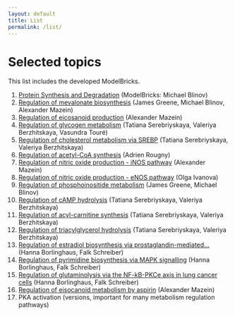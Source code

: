 ```yaml
---
layout: default
title: List
permalink: /list/
---
```


# Selected topics

This list includes the developed ModelBricks. 

1. <a href="ProteinSynthesisDegradation">Protein Synthesis and Degradation</a> (ModelBricks: Michael Blinov)
1. <a href="/mevalonate/">Regulation of mevalonate biosynthesis</a> (James Greene, Michael Blinov, Alexander Mazein)
1. <a href="/eicosanoids/">Regulation of eicosanoid production</a> (Alexander Mazein)
1. <a href="/glycogen/">Regulation of glycogen metabolism</a> (Tatiana Serebriyskaya, Valeriya Berzhitskaya, Vasundra Touré)
1. <a href="/srebp/">Regulation of cholesterol metabolism via SREBP</a> (Tatiana Serebriyskaya, Valeriya Berzhitskaya)
1. <a href="/acly/">Regulation of acetyl-CoA synthesis</a> (Adrien Rougny)
1. <a href="/inos/">Regulation of nitric oxide production - iNOS pathway</a> (Alexander Mazein)
1. <a href="/enos/">Regulation of nitric oxide production - eNOS pathway</a> (Olga Ivanova)
1. <a href="/phosphoinositides/">Regulation of phosphoinositide metabolism</a> (James Greene, Michael Blinov)
1. <a href="/camp/">Regulation of cAMP hydrolysis</a> (Tatiana Serebriyskaya, Valeriya Berzhitskaya)
1. <a href="/carnitine/">Regulation of acyl-carnitine synthesis</a> (Tatiana Serebriyskaya, Valeriya Berzhitskaya)
1. <a href="/tag/">Regulation of triacylglycerol hydrolysis</a> (Tatiana Serebriyskaya, Valeriya Berzhitskaya)
1. <a href="/estrogen/">Regulation of estradiol biosynthesis via prostaglandin-mediated...</a> (Hanna Borlinghaus, Falk Schreiber)
1. <a href="/pyrimidine/">Regulation of pyrimidine biosynthesis via MAPK signalling</a> (Hanna Borlinghaus, Falk Schreiber)
1. <a href="/glutaminase/">Regulation of glutaminolysis via the NF-kB-PKCe axis in lung cancer cells</a> (Hanna Borlinghaus, Falk Schreiber)
1. <a href="/aspirin/">Regulation of eisocanoid metabolism by aspirin</a> (Alexander Mazein)
1. PKA activation (versions, important for many metabolism regulation pathways)
